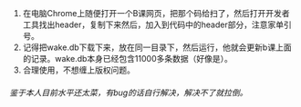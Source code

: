 1. 在电脑Chrome上随便打开一个B课网页，把那个码给扫了，然后打开开发者工具找出header，复制下来然后，加入到代码中的header部分，注意家单引号。
2. 记得把wake.db下载下来，放在同一目录下，然后运行，他就会更新b课上面的记录。wake.db本身已经包含11000多条数据（好像是）。
3. 合理使用，不想缠上版权问题。
###### 鉴于本人目前水平还太菜，有bug的话自行解决，解决不了就拉倒。
